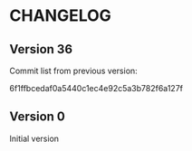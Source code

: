 # CHANGELOG

## Version 36

Commit list from previous version:

6f1ffbcedaf0a5440c1ec4e92c5a3b782f6a127f

## Version 0

Initial version